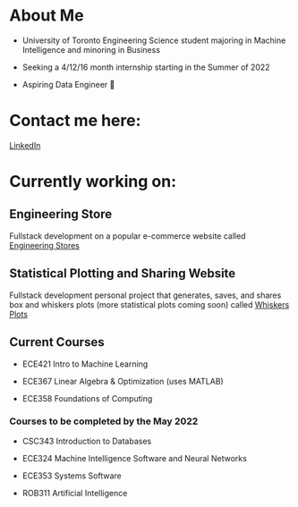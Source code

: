 # About Me 
- University of Toronto Engineering Science student majoring in Machine Intelligence and minoring in Business

- Seeking a 4/12/16 month internship starting in the Summer of 2022

- Aspiring Data Engineer 🤩

# Contact me here:
[LinkedIn](https://www.linkedin.com/in/emily-traynor-64ab391a3/)

# Currently working on:
## Engineering Store

Fullstack development on a popular e-commerce website called [Engineering Stores](https://stores.skule.ca/])

## Statistical Plotting and Sharing Website

Fullstack development personal project that generates, saves, and shares box and whiskers plots (more statistical plots coming soon) called [Whiskers Plots](http://whiskers-plots.herokuapp.com/)


## Current Courses

- ECE421 Intro to Machine Learning

- ECE367 Linear Algebra & Optimization (uses MATLAB)

- ECE358 Foundations of Computing


### Courses to be completed by the May 2022

- CSC343 Introduction to Databases

- ECE324 Machine Intelligence Software and Neural Networks

- ECE353 Systems Software

- ROB311 Artificial Intelligence


